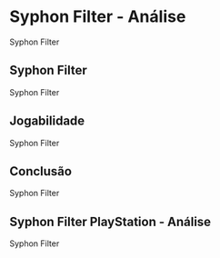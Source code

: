 ---
---

# Syphon Filter - Análise

Syphon Filter

## Syphon Filter

Syphon Filter

## Jogabilidade

Syphon Filter

## Conclusão

Syphon Filter

## Syphon Filter PlayStation - Análise

Syphon Filter
